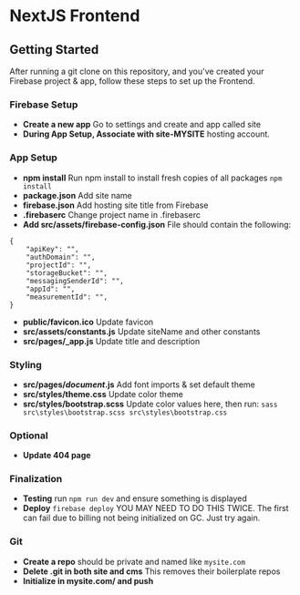 # NextJS Frontend

## Getting Started

After running a git clone on this repository, and you've created your Firebase project & app, follow these steps to set up the Frontend.

### Firebase Setup
* **Create a new app** Go to settings and create and app called site
* **During App Setup, Associate with site-MYSITE** hosting account.

### App Setup

* **npm install**
Run npm install to install fresh copies of all packages
```npm install```
* **package.json**
Add site name
* **firebase.json**
Add hosting site title from Firebase
* **.firebaserc**
Change project name in .firebaserc
* **Add src/assets/firebase-config.json**
File should contain the following:
```
{
    "apiKey": "",
    "authDomain": "",
    "projectId": "",
    "storageBucket": "",
    "messagingSenderId": "",
    "appId": "",
    "measurementId": "",
}
```
* **public/favicon.ico**
Update favicon
* **src/assets/constants.js**
Update siteName and other constants
* **src/pages/_app.js**
Update title and description


### Styling
* **src/pages/_document_.js**
Add font imports & set default theme
* **src/styles/theme.css**
Update color theme
* **src/styles/bootstrap.scss**
Update color values here, then run:
```sass src\styles\bootstrap.scss src\styles\bootstrap.css```

### Optional
* **Update 404 page**

### Finalization
* **Testing** run ```npm run dev``` and ensure something is displayed
* **Deploy** ```firebase deploy```  YOU MAY NEED TO DO THIS TWICE. The first can fail due to billing not being initialized on GC. Just try again.

### Git 
* **Create a repo** should be private and named like ```mysite.com```
* **Delete .git in both site and cms** This removes their boilerplate repos
* **Initialize in mysite.com/ and push**